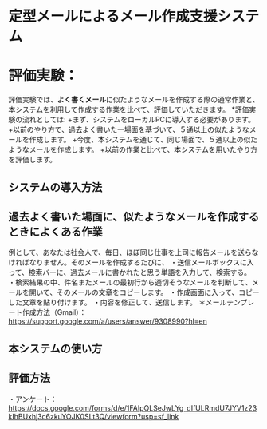 # 定型メールによるメール作成支援システム

# 評価実験：
評価実験では、**よく書くメール**に似たようなメールを作成する際の通常作業と、本システムを利用して作成する作業を比べて、評価していただきます。
*評価実験の流れとしては:
    +まず、システムをローカルPCに導入する必要があります。
    +以前のやり方で、過去よく書いた一場面を基づいて、５通以上の似たようなメールを作成します。
    +今度、本システムを通じて、同じ場面で、５通以上の似たようなメールを作成します。
    +以前の作業と比べて、本システムを用いたやり方を評価します。

## システムの導入方法

## 過去よく書いた場面に、似たようなメールを作成するときによくある作業
例として、あなたは社会人で、毎日、ほぼ同じ仕事を上司に報告メールを送らなければなりません。そのメールを作成するたびに、
・送信メールボックスに入って、検索バーに、過去メールに書かれたと思う単語を入力して、検索する。
・検索結果の中、件名またメールの最初行から適切そうなメールを判断して、メールを開いて、そのメールの文章をコピーします。
・作成画面に入って、コピーした文章を貼り付けます。
・内容を修正して、送信します。
＊メールテンプレート作成方法（Gmail）：https://support.google.com/a/users/answer/9308990?hl=en

## 本システムの使い方

## 評価方法
・アンケート：https://docs.google.com/forms/d/e/1FAIpQLSeJwLYg_dIfULRmdU7JYV1z23kIhBUxhj3c6zkuYOJK0SLt3Q/viewform?usp=sf_link
